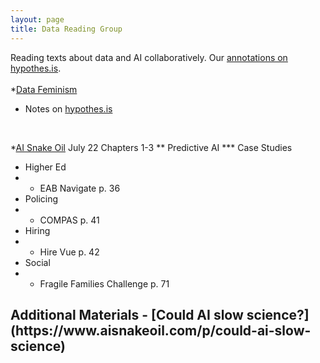 ```yaml
---
layout: page
title: Data Reading Group
---
```

Reading texts about data and AI collaboratively.
Our [annotations on hypothes.is](https://hypothes.is/groups/4bnqzdi7/data-reading-group).
  <br>
  <br>
*[Data Feminism](https://data-feminism.mitpress.mit.edu/)
- Notes on [hypothes.is](https://hypothes.is/groups/4bnqzdi7/data-reading-group)
<br>

*[AI Snake Oil](https://www.aisnakeoil.com/)
July 22 Chapters 1-3
** Predictive AI
*** Case Studies
- Higher Ed
- - EAB Navigate p. 36
- Policing
- - COMPAS p. 41
- Hiring
- - Hire Vue p. 42
- Social
- - Fragile Families Challenge p. 71

<h2>Additional Materials
- [Could AI slow science?](https://www.aisnakeoil.com/p/could-ai-slow-science)
